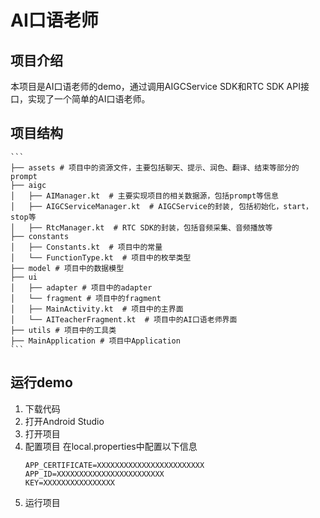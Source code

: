 # AI口语老师

## 项目介绍

本项目是AI口语老师的demo，通过调用AIGCService SDK和RTC SDK API接口，实现了一个简单的AI口语老师。

## 项目结构
    ```
    ├── assets # 项目中的资源文件，主要包括聊天、提示、润色、翻译、结束等部分的prompt
    ├── aigc
    │   ├── AIManager.kt  # 主要实现项目的相关数据源，包括prompt等信息
    │   ├── AIGCServiceManager.kt  # AIGCService的封装, 包括初始化，start，stop等
    │   ├── RtcManager.kt  # RTC SDK的封装，包括音频采集、音频播放等
    ├── constants
    │   ├── Constants.kt  # 项目中的常量
    │   └── FunctionType.kt  # 项目中的枚举类型
    ├── model # 项目中的数据模型
    ├── ui 
    │   ├── adapter # 项目中的adapter
    │   └── fragment # 项目中的fragment
    │   ├── MainActivity.kt  # 项目中的主界面
    │   └── AITeacherFragment.kt  # 项目中的AI口语老师界面
    ├── utils # 项目中的工具类
    ├── MainApplication # 项目中Application
    ```
## 运行demo

1. 下载代码
2. 打开Android Studio
3. 打开项目
4. 配置项目
    在local.properties中配置以下信息
   ```
   APP_CERTIFICATE=XXXXXXXXXXXXXXXXXXXXXXXX
   APP_ID=XXXXXXXXXXXXXXXXXXXXXXXX
   KEY=XXXXXXXXXXXXXXXX
   ```
5. 运行项目



